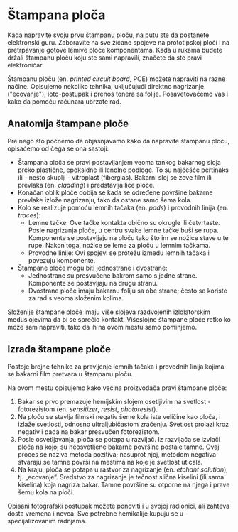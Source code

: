 # Štampana ploča

Kada napravite svoju prvu štampanu ploču, na putu ste da postanete elektronski guru. Zaboravite na sve žičane spojeve na prototipskoj ploči i na pretrpavanje gotove lemive ploče komponentama. Kada u rukama budete držali štampanu ploču koju ste sami napravili, značete da ste pravi elektroničar.

Štampanu ploču (en. *printed circuit board*, PCE) možete napraviti na razne načine. Opisujemo nekoliko tehnika, uključujući direktno nagrizanje ("ecovanje"), ioto-postupak i prenos tonera sa folije. Posavetovaćemo vas i kako da pomoću računara ubrzate rad.

## Anatomija štampane ploče

Pre nego što počnemo da objašnjavamo kako da napravite štampanu ploču, opisaćemo od čega se ona sastoji:
* Štampana ploča se pravi postavljanjem veoma tankog bakarnog sloja preko plastične, epoksidne ili lenolne podloge. To su najčešće pertinaks ili - nešto skuplji - vitroplast (fiberglas). Bakarni sloj se zove film ili prevlaka (en. *cladding*) i predstavlja lice ploče. 
* Konačan oblik ploče dobija se kada se određene površine bakarne prevlake izlože nagrizanju, tako da ostane samo šema kola.
* Kolo se realizuje pomoću lemnih tačaka (en. *pads*) i provodnih linija (en. *traces*):
    * Lemne tačke: Ove tačke kontakta obično su okrugle ili četvrtaste. Posle nagrizanja ploče, u centru svake lemne tačke buši se rupa. Komponente se postavljaju na ploču tako što im se nožice stave u te rupe. Nakon toga, nožice se leme za ploču u lemnim tačkama.
    * Provodne linije: Ovi spojevi se protežu između lemnih tačaka i povezuju komponente.
* Štampane ploče mogu biti jednostrane i dvostrane:
    * Jednostrane su presvučene bakrom samo s jedne strane. Komponente se postavljaju na drugu stranu.
    * Dvostrane ploče imaju bakarnu foliju sa obe strane; često se koriste za rad s veoma složenim kolima.

Složenije štampane ploče imaju više slojeva razdvojenih izlolatorskim medusiojevima da bi se sprečio kontakt. Višeslojne štampane ploče retko ko može sam napraviti, tako da ih na ovom mestu samo pominjemo.

## Izrada štampane ploče

Postoje brojne tehnike za pravljenje lemnih tačaka i provodnih linija kojima se bakarni film pretvara u štampanu ploču.

Na ovom mestu opisujemo kako većina proizvođača pravi štampane ploče:
1. Bakar se prvo premazuje hemijskim slojem osetljivim na svetlost - fotorezistom (en. *sensitizer*, *resist*, *photoresist*).
2. Na ploču se stavlja filmski negativ šeme kola iste veličine kao ploča, i izlaže svetlosti, odnosno ultraljubičastom zračenju. Svetlost prolazi kroz negativ i pada na bakar presvučen fotorezistom.
3. Posle osvetljavanja, ploča se potapa u razvijač. Iz razvijača se izvlači ploča na kojoj su neosvetljene bakarne površine postale tamne. Ovaj proces se naziva metoda pozitiva; nasuprot njoj, metodom negativa stvaraju se tamne površi na mestima na koje je svetlost uticala.
4. Na kraju, ploča se potapa u rastvor za nagrizanje (en. *etchant solution*), tj. „ecovanje“. Sredstvo za nagrizanje je tečnost slična kiselini (ili sama kiselina) koja nagriza bakar. Tamne površine su otporne na njega i prave šemu kola na ploči.

Opisani fotografski postupak možete ponoviti i u svojoj radionici, ali zahteva dosta vremena i novca. Sve potrebne hemikalije kupuju se u specijalizovanim radnjama. 
